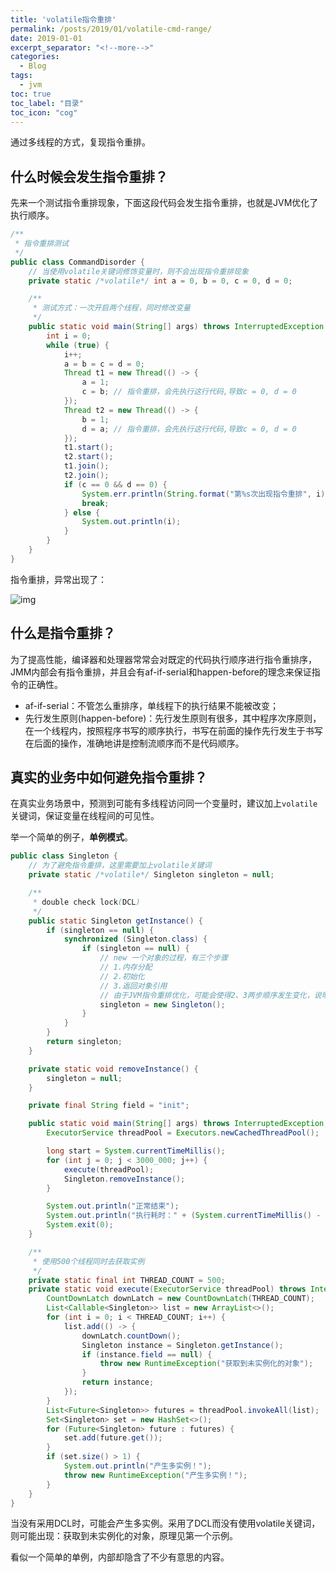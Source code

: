 ```yaml
---
title: 'volatile指令重排'
permalink: /posts/2019/01/volatile-cmd-range/
date: 2019-01-01
excerpt_separator: "<!--more-->"
categories:
  - Blog
tags:
  - jvm
toc: true
toc_label: "目录"
toc_icon: "cog"
---
```


通过多线程的方式，复现指令重排。

<!--more-->

## 什么时候会发生指令重排？

先来一个测试指令重排现象，下面这段代码会发生指令重排，也就是JVM优化了执行顺序。

```java
/**
 * 指令重排测试
 */
public class CommandDisorder {
    // 当使用volatile关键词修饰变量时，则不会出现指令重排现象
    private static /*volatile*/ int a = 0, b = 0, c = 0, d = 0;

    /**
     * 测试方式：一次开启两个线程，同时修改变量
     */
    public static void main(String[] args) throws InterruptedException {
        int i = 0;
        while (true) {
            i++;
            a = b = c = d = 0;
            Thread t1 = new Thread(() -> {
                a = 1;
                c = b; // 指令重排，会先执行这行代码,导致c = 0, d = 0
            });
            Thread t2 = new Thread(() -> {
                b = 1;
                d = a; // 指令重排，会先执行这行代码,导致c = 0, d = 0
            });
            t1.start();
            t2.start();
            t1.join();
            t2.join();
            if (c == 0 && d == 0) {
                System.err.println(String.format("第%s次出现指令重排", i));
                break;
            } else {
                System.out.println(i);
            }
        }
    }
}

```

指令重排，异常出现了：

![img](https://www.yunzhijia.com/docrest/file/downloadfile/61adb8d5f3b3560001a60e85?big)

## 什么是指令重排？

为了提高性能，编译器和处理器常常会对既定的代码执行顺序进行指令重排序，JMM内部会有指令重排，并且会有af-if-serial和happen-before的理念来保证指令的正确性。

- af-if-serial：不管怎么重排序，单线程下的执行结果不能被改变；
- 先行发生原则(happen-before)：先行发生原则有很多，其中程序次序原则，在一个线程内，按照程序书写的顺序执行，书写在前面的操作先行发生于书写在后面的操作，准确地讲是控制流顺序而不是代码顺序。

## 真实的业务中如何避免指令重排？

在真实业务场景中，预测到可能有多线程访问同一个变量时，建议加上`volatile`关键词，保证变量在线程间的可见性。

举一个简单的例子，**单例模式**。

```java
public class Singleton {
    // 为了避免指令重排，这里需要加上volatile关键词
    private static /*volatile*/ Singleton singleton = null;

    /**
     * double check lock(DCL)
     */
    public static Singleton getInstance() {
        if (singleton == null) {
            synchronized (Singleton.class) {
                if (singleton == null) {
                    // new 一个对象的过程，有三个步骤
                    // 1.内存分配
                    // 2.初始化
                    // 3.返回对象引用
                    // 由于JVM指令重排优化，可能会使得2、3两步顺序发生变化，说明这里不是一个原子性操作
                    singleton = new Singleton();
                }
            }
        }
        return singleton;
    }

    private static void removeInstance() {
        singleton = null;
    }

    private final String field = "init";

    public static void main(String[] args) throws InterruptedException, ExecutionException {
        ExecutorService threadPool = Executors.newCachedThreadPool();

        long start = System.currentTimeMillis();
        for (int j = 0; j < 3000_000; j++) {
            execute(threadPool);
            Singleton.removeInstance();
        }

        System.out.println("正常结束");
        System.out.println("执行耗时：" + (System.currentTimeMillis() - start) + " ms");
        System.exit(0);
    }

    /**
     * 使用500个线程同时去获取实例
     */
    private static final int THREAD_COUNT = 500;
    private static void execute(ExecutorService threadPool) throws InterruptedException, ExecutionException {
        CountDownLatch downLatch = new CountDownLatch(THREAD_COUNT);
        List<Callable<Singleton>> list = new ArrayList<>();
        for (int i = 0; i < THREAD_COUNT; i++) {
            list.add(() -> {
                downLatch.countDown();
                Singleton instance = Singleton.getInstance();
                if (instance.field == null) {
                    throw new RuntimeException("获取到未实例化的对象");
                }
                return instance;
            });
        }
        List<Future<Singleton>> futures = threadPool.invokeAll(list);
        Set<Singleton> set = new HashSet<>();
        for (Future<Singleton> future : futures) {
            set.add(future.get());
        }
        if (set.size() > 1) {
            System.out.println("产生多实例！");
            throw new RuntimeException("产生多实例！");
        }
    }
}
```

当没有采用DCL时，可能会产生多实例。采用了DCL而没有使用volatile关键词，则可能出现：获取到未实例化的对象，原理见第一个示例。

看似一个简单的单例，内部却隐含了不少有意思的内容。